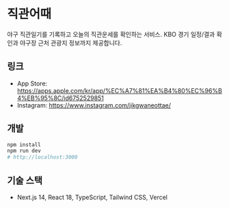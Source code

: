 # 직관어때

야구 직관일기를 기록하고 오늘의 직관운세를 확인하는 서비스. KBO 경기 일정/결과 확인과 야구장 근처 관광지 정보까지 제공합니다.

## 링크
- App Store: https://apps.apple.com/kr/app/%EC%A7%81%EA%B4%80%EC%96%B4%EB%95%8C/id6752529851
- Instagram: https://www.instagram.com/jikgwaneottae/

## 개발
```bash
npm install
npm run dev
# http://localhost:3000
```

## 기술 스택
- Next.js 14, React 18, TypeScript, Tailwind CSS, Vercel


